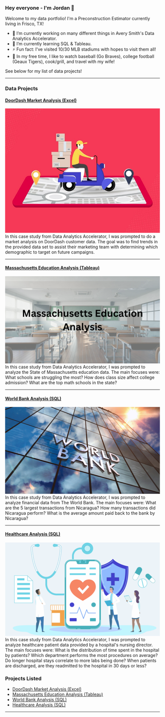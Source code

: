 ### Hey everyone - I'm Jordan 👋

Welcome to my data portfolio!
I'm a Preconstruction Estimator currently living in Frisco, TX!

- 🔭 I’m currently working on many different things in Avery Smith's Data Analytics Accelerator.
- 🌱 I’m currently learning SQL & Tableau.
- ⚡ Fun fact: I've visited 10/30 MLB stadiums with hopes to visit them all!
- 🎈 In my free time, I like to watch baseball (Go Braves), college football (Geaux Tigers), cook/grill, and travel with my wife!

See below for my list of data projects!

---
### Data Projects

#### [DoorDash Market Analysis (Excel)](https://www.linkedin.com/pulse/doordash-market-analysis-using-excel-jordan-temple-mba/)
<img src="images/Door_Dash_Photo.jfif?raw=true"/>
In this case study from Data Analytics Accelerator, I was prompted to do a market analysis on DoorDash customer data. The goal was to find trends in the provided data set to assist their marketing team with determining which demographic to target on future campaigns. 

---
#### [Massachusetts Education Analysis (Tableau)](https://www.linkedin.com/pulse/massachusetts-education-analysis-jordan-temple-mba/)
<img src="images/Massachusetts Education Analysis.png?raw=true"/>
In this case study from Data Analytics Accelerator, I was prompted to analyze the State of Massachusetts education data. The main focuses were:
What schools are struggling the most?
How does class size affect college admission?
What are the top math schools in the state? 

---
#### [World Bank Analysis (SQL)](https://www.linkedin.com/pulse/world-bank-analysis-using-sql-jordan-temple-mba/)
<img src="images/World_Bank.jpeg.jpeg?raw=true"/>
In this case study from Data Analytics Accelerator, I was prompted to analyze financial data from The World Bank. The main focuses were:
What are the 5 largest transactions from Nicaragua?
How many transactions did Nicaragua perform?
What is the average amount paid back to the bank by Nicaragua?

---
#### [Healthcare Analysis (SQL)](https://www.linkedin.com/pulse/healthcare-analysis-using-sql-jordan-temple-mba/)
<img src="images/healthcare_cover.png?raw=true"/>
In this case study from Data Analytics Accelerator, I was prompted to analyze healthcare patient data provided by a hospital's nursing director. The main focuses were:
What is the distribution of time spent in the hospital by patients?
Which department performs the most procedures on average?
Do longer hospital stays correlate to more labs being done?
When patients are discharged, are they readmitted to the hospital in 30 days or less?

### Projects Listed

- [DoorDash Market Analysis (Excel)](https://www.linkedin.com/pulse/doordash-market-analysis-using-excel-jordan-temple-mba/?trackingId=7nAhipoOZZK%2F0ONJ3W1mQA%3D%3D)
- [Massachusetts Education Analysis (Tableau)](https://www.linkedin.com/pulse/massachusetts-education-analysis-jordan-temple-mba/)
- [World Bank Analysis (SQL)](https://www.linkedin.com/pulse/world-bank-analysis-using-sql-jordan-temple-mba/)
- [Healthcare Analysis (SQL)](https://www.linkedin.com/pulse/healthcare-analysis-using-sql-jordan-temple-mba/)

---





